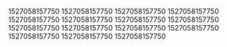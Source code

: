 1527058157750
1527058157750
1527058157750
1527058157750
1527058157750
1527058157750
1527058157750
1527058157750
1527058157750
1527058157750
1527058157750
1527058157750
1527058157750
1527058157750
1527058157750